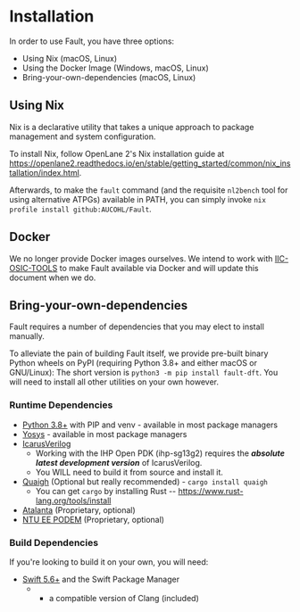 # Installation

In order to use Fault, you have three options:

- Using Nix (macOS, Linux)
- Using the Docker Image (Windows, macOS, Linux)
- Bring-your-own-dependencies (macOS, Linux)

## Using Nix 

Nix is a declarative utility that takes a unique approach to package management
and system configuration.

To install Nix, follow OpenLane 2's Nix installation guide at
https://openlane2.readthedocs.io/en/stable/getting_started/common/nix_installation/index.html.

Afterwards, to make the `fault` command (and the requisite `nl2bench` tool for
using alternative ATPGs) available in PATH, you can simply invoke
`nix profile install github:AUCOHL/Fault`.

## Docker

We no longer provide Docker images ourselves. We intend to work with
[IIC-OSIC-TOOLS](https://github.com/iic-jku/IIC-OSIC-TOOLS) to make Fault
available via Docker and will update this document when we do.

## Bring-your-own-dependencies

Fault requires a number of dependencies that you may elect to install manually.

To alleviate the pain of building Fault itself, we provide pre-built
binary Python wheels on PyPI (requiring Python 3.8+ and either macOS or
GNU/Linux): The short version is `python3 -m pip install fault-dft`. You will
need to install all other utilities on your own however.

### Runtime Dependencies

- [Python 3.8+](https://www.python.org/downloads/) with PIP and venv - available in most package managers
- [Yosys](https://github.com/yosyshq/yosys) - available in most package managers
- [IcarusVerilog](https://steveicarus.github.io/iverilog/usage/installation.html)
  - Working with the IHP Open PDK (ihp-sg13g2) requires the ***absolute latest development version*** of IcarusVerilog.
  - You WILL need to build it from source and install it.
- [Quaigh](https://github.com/coloquinte/quaigh) (Optional but really recommended) - `cargo install quaigh`
  - You can get `cargo` by installing Rust -- https://www.rust-lang.org/tools/install
- [Atalanta](https://github.com/hsluoyz/atalanta) (Proprietary, optional)
- [NTU EE PODEM](https://github.com/donn/VLSI-Testing) (Proprietary, optional)

### Build Dependencies

If you're looking to build it on your own, you will need:

* [Swift 5.6+](https://swift.org) and the Swift Package Manager
  * + a compatible version of Clang (included)
